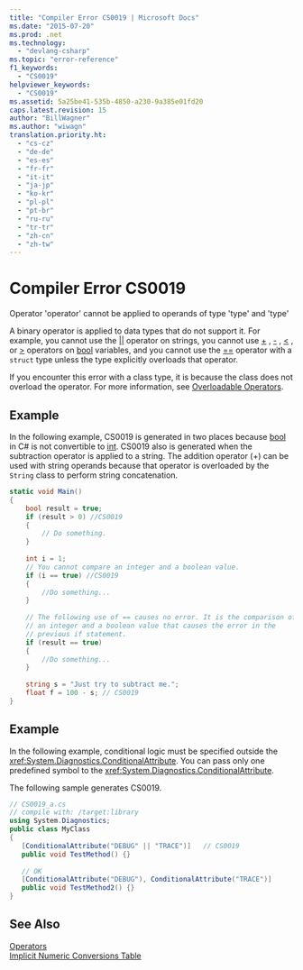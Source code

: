```yaml
---
title: "Compiler Error CS0019 | Microsoft Docs"
ms.date: "2015-07-20"
ms.prod: .net
ms.technology: 
  - "devlang-csharp"
ms.topic: "error-reference"
f1_keywords: 
  - "CS0019"
helpviewer_keywords: 
  - "CS0019"
ms.assetid: 5a25be41-535b-4850-a230-9a385e01fd20
caps.latest.revision: 15
author: "BillWagner"
ms.author: "wiwagn"
translation.priority.ht: 
  - "cs-cz"
  - "de-de"
  - "es-es"
  - "fr-fr"
  - "it-it"
  - "ja-jp"
  - "ko-kr"
  - "pl-pl"
  - "pt-br"
  - "ru-ru"
  - "tr-tr"
  - "zh-cn"
  - "zh-tw"
---
```

# Compiler Error CS0019
Operator 'operator' cannot be applied to operands of type 'type' and 'type'  
  
 A binary operator is applied to data types that do not support it. For example, you cannot use the [&#124;&#124;](../../../csharp/language-reference/operators/conditional-or-operator.md) operator on strings, you cannot use [+](../../../csharp/language-reference/operators/addition-operator.md) , [-](../../../csharp/language-reference/operators/subtraction-operator.md) , [\<](../../../csharp/language-reference/operators/less-than-operator.md) , or [>](../../../csharp/language-reference/operators/greater-than-operator.md) operators on [bool](../../../csharp/language-reference/keywords/bool.md) variables, and you cannot use the [==](../../../csharp/language-reference/operators/equality-comparison-operator.md) operator with a `struct` type unless the type explicitly overloads that operator.  
  
 If you encounter this error with a class type, it is because the class does not overload the operator. For more information, see [Overloadable Operators](../../../csharp/programming-guide/statements-expressions-operators/overloadable-operators.md).  
  
## Example  
 In the following example, CS0019 is generated in two places because [bool](../../../csharp/language-reference/keywords/bool.md) in C# is not convertible to [int](../../../csharp/language-reference/keywords/int.md). CS0019 also is generated when the subtraction operator is applied to a string. The addition operator (+) can be used with string operands because that operator is overloaded by the `String` class to perform string concatenation.  
  
```csharp  
static void Main()  
{  
    bool result = true;  
    if (result > 0) //CS0019  
    {  
        // Do something.  
    }  
  
    int i = 1;  
    // You cannot compare an integer and a boolean value.  
    if (i == true) //CS0019  
    {  
        //Do something...  
    }  
  
    // The following use of == causes no error. It is the comparison of  
    // an integer and a boolean value that causes the error in the   
    // previous if statement.  
    if (result == true)  
    {  
        //Do something...  
    }  
  
    string s = "Just try to subtract me.";  
    float f = 100 - s; // CS0019  
}  
```  
  
## Example  
 In the following example, conditional logic must be specified outside the <xref:System.Diagnostics.ConditionalAttribute>. You can pass only one predefined symbol to the <xref:System.Diagnostics.ConditionalAttribute>.  
  
 The following sample generates CS0019.  
  
```csharp  
// CS0019_a.cs  
// compile with: /target:library  
using System.Diagnostics;  
public class MyClass  
{  
   [ConditionalAttribute("DEBUG" || "TRACE")]   // CS0019  
   public void TestMethod() {}  
  
   // OK  
   [ConditionalAttribute("DEBUG"), ConditionalAttribute("TRACE")]  
   public void TestMethod2() {}  
}  
```  
  
## See Also  
 [Operators](../../../csharp/programming-guide/statements-expressions-operators/operators.md)   
 [Implicit Numeric Conversions Table](../../../csharp/language-reference/keywords/implicit-numeric-conversions-table.md)
